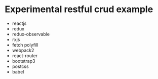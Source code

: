 # Experimental restful crud example

 - reactjs
 - redux
 - redux-observable
 - rxjs
 - fetch polyfill
 - webpack2
 - react-router
 - bootstrap3
 - postcss
 - babel
